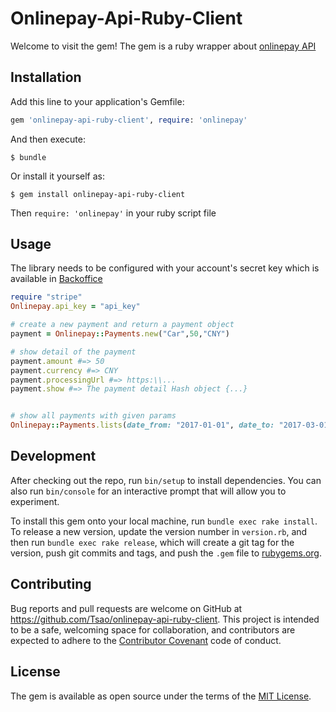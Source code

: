 # Onlinepay-Api-Ruby-Client

Welcome to visit the gem! 
The gem is a ruby wrapper about [onlinepay API](https://business.onlinepay.com/docs/?python#introduction)
## Installation

Add this line to your application's Gemfile:

```ruby
gem 'onlinepay-api-ruby-client', require: 'onlinepay'
```

And then execute:

    $ bundle

Or install it yourself as:

    $ gem install onlinepay-api-ruby-client
Then
    `require: 'onlinepay'` in your ruby script file

## Usage
The library needs to be configured with your account's secret key which is available in [Backoffice](https://core.onlinepay.com/office/auth/login)

``` ruby
require "stripe"
Onlinepay.api_key = "api_key"

# create a new payment and return a payment object
payment = Onlinepay::Payments.new("Car",50,"CNY")

# show detail of the payment
payment.amount #=> 50
payment.currency #=> CNY
payment.processingUrl #=> https:\\...
payment.show #=> The payment detail Hash object {...}


# show all payments with given params
Onlinepay::Payments.lists(date_from: "2017-01-01", date_to: "2017-03-01", page: 2, per_page: 50) #=> All payments Hash object {...}

```
## Development

After checking out the repo, run `bin/setup` to install dependencies. You can also run `bin/console` for an interactive prompt that will allow you to experiment.

To install this gem onto your local machine, run `bundle exec rake install`. To release a new version, update the version number in `version.rb`, and then run `bundle exec rake release`, which will create a git tag for the version, push git commits and tags, and push the `.gem` file to [rubygems.org](https://rubygems.org).

## Contributing

Bug reports and pull requests are welcome on GitHub at https://github.com/Tsao/onlinepay-api-ruby-client. This project is intended to be a safe, welcoming space for collaboration, and contributors are expected to adhere to the [Contributor Covenant](http://contributor-covenant.org) code of conduct.


## License

The gem is available as open source under the terms of the [MIT License](http://opensource.org/licenses/MIT).

